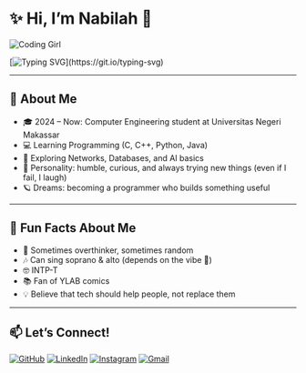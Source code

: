 # ✨ Hi, I’m Nabilah 🌸

![Coding Girl](https://media.giphy.com/media/L1R1tvI9svkIWwpVYr/giphy.gif)

[![Typing SVG](https://readme-typing-svg.herokuapp.com?size=22&color=FF69B4&center=true&vCenter=true&lines=Computer+Engineering+Student;Still+Learning+%F0%9F%8C%B1;Exploring+AI%2C+Coding+and+Networks;Welcome+to+my+little+space!)](https://git.io/typing-svg)

---

## 🌱 About Me
- 🎓 2024 – Now: Computer Engineering student at Universitas Negeri Makassar  
- 💻 Learning Programming (C, C++, Python, Java)  
- 📡 Exploring Networks, Databases, and AI basics  
- 🌸 Personality: humble, curious, and always trying new things (even if I fail, I laugh)  
- 🪐 Dreams: becoming a programmer who builds something useful  

---
## 🎉 Fun Facts About Me
- 🐣 Sometimes overthinker, sometimes random 
- 🎶 Can sing soprano & alto (depends on the vibe 🎤)  
- 🤓 INTP-T
- 📚 Fan of YLAB comics
- 💡 Believe that tech should help people, not replace them
---

## 📫 Let’s Connect!
[![GitHub](https://img.shields.io/badge/GitHub-100000?style=for-the-badge&logo=github&logoColor=white)](https://github.com/Azenanethte)
[![LinkedIn](https://img.shields.io/badge/LinkedIn-0A66C2?style=for-the-badge&logo=linkedin&logoColor=white)](https://www.linkedin.com/in/nabilah-anwar)
[![Instagram](https://img.shields.io/badge/Instagram-E4405F?style=for-the-badge&logo=instagram&logoColor=white)](https://instagram.com/frgniwn)
[![Gmail](https://img.shields.io/badge/Gmail-D14836?style=for-the-badge&logo=gmail&logoColor=white)](mailto:nana28nblhnwr@gmail.com)
